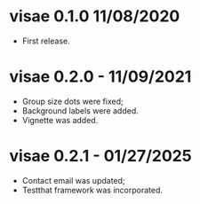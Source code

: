 # visae 0.1.0 11/08/2020

* First release.

# visae 0.2.0 - 11/09/2021

* Group size dots were fixed;
* Background labels were added.
* Vignette was added.

# visae 0.2.1 - 01/27/2025
* Contact email was updated;
* Testthat framework was incorporated.
